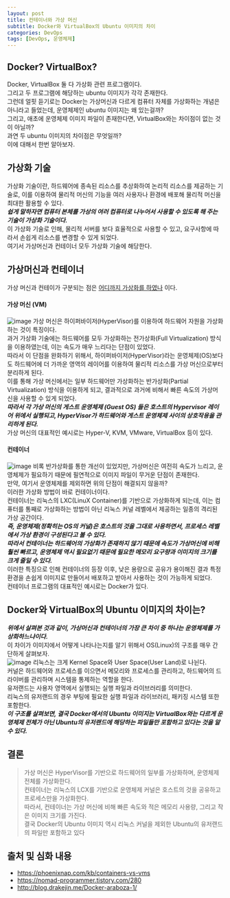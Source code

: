 ```yaml
---
layout: post
title: 컨테이너와 가상 머신
subtitle: Docker와 VirtualBox의 Ubuntu 이미지의 차이
categories: DevOps
tags: [DevOps, 운영체제]
---
```


## Docker? VirtualBox?
Docker, VirtualBox 둘 다 가상화 관련 프로그램이다.  
그리고 두 프로그램에 해당하는 ubuntu 이미지가 각각 존재한다.  
그런데 얼핏 듣기로는 Docker는 가상머신과 다르게 컴퓨터 자체를 가상화하는 개념은 아니라고 들었는데, 운영체제인 ubuntu 이미지는 왜 있는걸까?  
그리고, 애초에 운영체제 이미지 파일이 존재한다면, VirtualBox와는 차이점이 없는 것이 아닐까?  
과연 두 ubuntu 이미지의 차이점은 무엇일까?  
이에 대해서 한번 알아보자.

## 가상화 기술
가상화 기술이란, 하드웨어에 종속된 리소스를 추상화하여 논리적 리소스를 제공하는 기술로, 이를 이용하여 물리적 머신의 기능을 여러 사용자나 환경에 배포해 물리적 머신을 최대한 활용할 수 있다.  
***쉽게 말하자면 컴퓨터 본체를 가상의 여러 컴퓨터로 나누어서 사용할 수 있도록 해 주는 기술이 가상화 기술이다.***   
이 가상화 기술로 인해, 물리적 서버를 보다 효율적으로 사용할 수 있고, 요구사항에 따라서 손쉽게 리소스를 변경할 수 있게 되었다.  
여기서 가상머신과 컨테이너 모두 가상화 기술에 해당한다.

## 가상머신과 컨테이너
가상 머신과 컨테이가 구분되는 점은 <u>어디까지 가상화를 하였나</u> 이다.
#### 가상 머신 (VM)
![image](https://phoenixnap.com/kb/wp-content/uploads/2021/04/hypervisor-host-os-of-a-virtual-machine.png)
가상 머신은 하이퍼바이저(HyperVisor)를 이용하여 하드웨어 자원을 가상화하는 것이 특징이다.  
과거 가상화 기술에는 하드웨어를 모두 가상화하는 전가상화(Full Virtualization) 방식을 이용하였는데, 이는 속도가 매우 느리다는 단점이 있었다.  
따라서 이 단점을 완화하기 위해서, 하이퍼바이저(HyperVisor)라는 운영체제(OS)보다도 하드웨어에 더 가까운 영역의 레이어를 이용하여 물리적 리소스를 가상 머신으로부터 분리하게 된다.  
이를 통해 가상 머신에서는 일부  하드웨어만 가상화하는 반가상화(Partial Virtualization) 방식을 이용하게 되고, 결과적으로 과거에 비해서 빠른 속도의 가상머신을 사용할 수 있게 되었다.  
***따라서 각 가상 머신의 게스트 운영체제 (Guest OS) 들은 호스트의 Hypervisor 레이어 위에서 실행되고, HyperVisor가 하드웨어와 게스트 운영체제 사이의 상호작용을 관리하게 된다.***  
가상 머신의 대표적인 예시로는 Hyper-V, KVM, VMware, VirtualBox 등이 있다.  
#### 컨테이너
![image](https://phoenixnap.com/kb/wp-content/uploads/2021/04/container-elements.png)
비록 반가상화를 통한 개선이 있었지만, 가상머신은 여전히 속도가 느리고, 운영체제가 필요하기 때문에 필연적으로 이미지 파일이 무거운 단점이 존재한다.  
만약, 여기서 운영체제를 제외하면 위의 단점이 해결되지 않을까?  
이러한 가상화 방법이 바로 컨테이너이다.  
컨테이너는 리눅스의 LXC(LinuX Container)를 기반으로 가상화하게 되는데, 이는 컴퓨터를 통째로 가상화하는 방법이 아닌 리눅스 커널 레벨에서 제공하는 일종의 격리된 가상 공간이다.  
***즉, 운영체제(정확히는 OS의 커널)은 호스트의 것을 그대로 사용하면서, 프로세스 레벨에서 가상 환경이 구성된다고 볼 수 있다.***  
***따라서 컨테이너는 하드웨어의 가상화가 존재하지 않기 때문에 속도가 가상머신에 비해 훨씬 빠르고, 운영체제 역시 필요없기 때문에 필요한 메모리 요구량과 이미지의 크기를 크게 줄일 수 있다.***  
이러한 특징으로 인해 컨테이너의 등장 이후, 낮은 용량으로 공유가 용이해진 결과 특정 환경을 손쉽게 이미지로 만들어서 배포하고 받아서 사용하는 것이 가능하게 되었다.  
컨테이너 프로그램의 대표적인 예시로는 Docker가 있다.  

## Docker와 VirtualBox의 Ubuntu 이미지의 차이는?
***위에서 살펴본 것과 같이, 가상머신과 컨테이너의 가장 큰 차이 중 하나는 운영체제를 가상화하느냐이다.***  
이 차이가 이미지에서 어떻게 나타나는지를 알기 위해서 OS(Linux)의 구조를 매우 간단하게 살펴보자.  
![image](https://www.tutorialsdaddy.com/wp-content/uploads/2017/08/Linux_architecture.jpg)
리눅스는 크게 Kernel Space와 User Space(User Land)로 나뉜다.  
커널은 하드웨어와 프로세스를 이으면서 메모리와 프로세스를 관리하고, 하드웨어의 드라이버를 관리하며 시스템을 통제하는 역할을 한다.  
유저랜드는 사용자 영역에서 실행되는 실행 파일과 라이브러리를 의미한다.  
리눅스의 유저랜드의 경우 부팅에 필요한 실행 파일과 라이브러리, 패키징 시스템 또한 포함한다.  
***이 구조를 살펴보면, 결국 Docker에서의 Ubuntu 이미지는 VirtualBox와는 다르게 운영체제 전체가 아닌 Ubuntu의 유저랜드에 해당하는 파일들만 포함하고 있다는 것을 알 수 있다.***  

## 결론
> 가상 머신은 HyperVisor를 기반으로 하드웨어의 일부를 가상화하며, 운영체제 전체를 가상화한다.  
> 컨테이너는 리눅스의 LCX를 기반으로 운영체제 커널은 호스트의 것을 공유하고 프로세스만을 가상화한다.   
> 따라서, 컨테이너는 가상 머신에 비해 빠른 속도와 적은 메모리 사용량, 그리고 작은 이미지 크기를 가진다.  
> 결국 Docker의 Ubuntu 이미지 역시 리눅스 커널을 제외한 Ubuntu의 유저랜드의 파일만 포함하고 있다  
  
  
## 출처 및 심화 내용
* <https://phoenixnap.com/kb/containers-vs-vms>
* <https://nomad-programmer.tistory.com/280>
* <http://blog.drakejin.me/Docker-araboza-1/>
